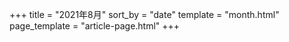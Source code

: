 +++
title = "2021年8月"
sort_by = "date"
template = "month.html"
page_template = "article-page.html"
+++
